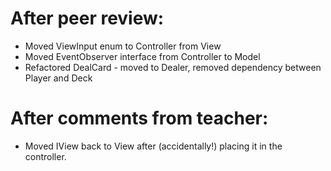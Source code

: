 # After peer review:

* Moved ViewInput enum to Controller from View
* Moved EventObserver interface from Controller to Model
* Refactored DealCard - moved to Dealer, removed dependency between Player and Deck

# After comments from teacher:

* Moved IView back to View after (accidentally!) placing it in the controller.
